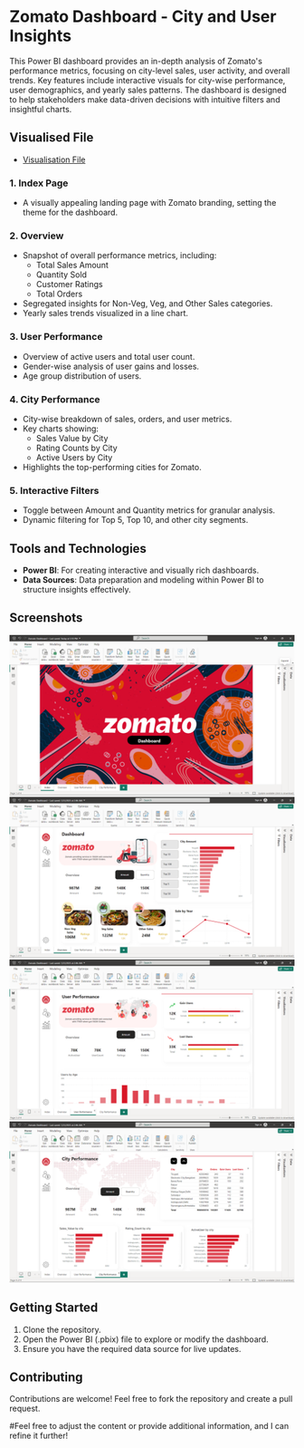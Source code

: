 

# Zomato Dashboard - City and User Insights

This Power BI dashboard provides an in-depth analysis of Zomato's performance metrics, focusing on city-level sales, user activity, and overall trends. Key features include interactive visuals for city-wise performance, user demographics, and yearly sales patterns. The dashboard is designed to help stakeholders make data-driven decisions with intuitive filters and insightful charts.

## Visualised File
  - <a href="https://drive.google.com/file/d/1akqCF9KR3Vlh6Fg1a78k99Y_zELzDXg9/view?usp=drive_link"> Visualisation File </a> 

### 1. **Index Page**
   - A visually appealing landing page with Zomato branding, setting the theme for the dashboard.

### 2. **Overview**
   - Snapshot of overall performance metrics, including:
     - Total Sales Amount
     - Quantity Sold
     - Customer Ratings
     - Total Orders
   - Segregated insights for Non-Veg, Veg, and Other Sales categories.
   - Yearly sales trends visualized in a line chart.

### 3. **User Performance**
   - Overview of active users and total user count.
   - Gender-wise analysis of user gains and losses.
   - Age group distribution of users.

### 4. **City Performance**
   - City-wise breakdown of sales, orders, and user metrics.
   - Key charts showing:
     - Sales Value by City
     - Rating Counts by City
     - Active Users by City
   - Highlights the top-performing cities for Zomato.

### 5. **Interactive Filters**
   - Toggle between Amount and Quantity metrics for granular analysis.
   - Dynamic filtering for Top 5, Top 10, and other city segments.

## Tools and Technologies

- **Power BI**: For creating interactive and visually rich dashboards.
- **Data Sources**: Data preparation and modeling within Power BI to structure insights effectively.

## Screenshots
![Index Dashboard](https://github.com/ridumjeetsingh/Data-Analysis-Zomato-Project/blob/main/Index%20Screenshot.png)
![Overview Dashboard](https://github.com/ridumjeetsingh/Data-Analysis-Zomato-Project/blob/main/Overview_Screenshot.png)
![User Dashboard](https://github.com/ridumjeetsingh/Data-Analysis-Zomato-Project/blob/main/User_Performance%20Screenshot.png)
![CityDashboard](https://github.com/ridumjeetsingh/Data-Analysis-Zomato-Project/blob/main/City%20Performance%20Screenshot.png)


## Getting Started
1. Clone the repository.
2. Open the Power BI (.pbix) file to explore or modify the dashboard.
3. Ensure you have the required data source for live updates.

## Contributing
Contributions are welcome! Feel free to fork the repository and create a pull request.

#Feel free to adjust the content or provide additional information, and I can refine it further!
